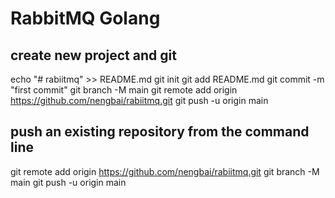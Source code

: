# RabbitMQ Golang

## create new project and git

echo "# rabiitmq" >> README.md
git init
git add README.md
git commit -m "first commit"
git branch -M main
git remote add origin <https://github.com/nengbai/rabiitmq.git>
git push -u origin main

## push an existing repository from the command line

git remote add origin <https://github.com/nengbai/rabiitmq.git>
git branch -M main
git push -u origin main
